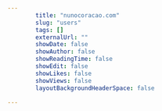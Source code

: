---
        title: "nunocoracao.com"
        slug: "users"
        tags: []
        externalUrl: ""
        showDate: false
        showAuthor: false
        showReadingTime: false
        showEdit: false
        showLikes: false
        showViews: false
        layoutBackgroundHeaderSpace: false
        ---
